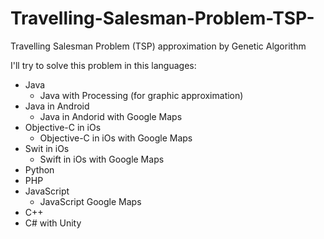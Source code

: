 # Travelling-Salesman-Problem-TSP-
Travelling Salesman Problem (TSP) approximation by Genetic Algorithm

I'll try to solve this problem in this languages:

- Java
  - Java with Processing (for graphic approximation)
- Java in Android
  - Java in Andorid with Google Maps
- Objective-C in iOs
  - Objective-C in iOs with Google Maps
- Swit in iOs
  - Swift in iOs with Google Maps
- Python
- PHP
- JavaScript
  - JavaScript Google Maps
- C++
- C# with Unity

